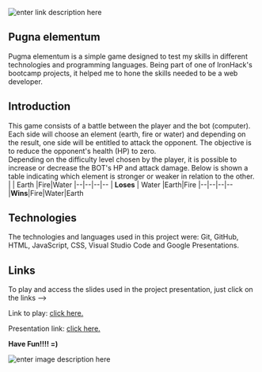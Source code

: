 ![enter link description here](https://media.giphy.com/media/29I6nrDAfZm195rmLH/giphy.gif)

## Pugna elementum

Pugma elementum is a simple game designed to test my skills in different technologies and programming languages. Being part of one of IronHack's bootcamp projects, it helped me to hone the skills needed to be a web developer.

## Introduction

This game consists of a battle between the player and the bot (computer). Each side will choose an element (earth, fire or water) and depending on the result, one side will be entitled to attack the opponent. The objective is to reduce the opponent's health (HP) to zero.  
Depending on the difficulty level chosen by the player, it is possible to increase or decrease the BOT's HP and attack damage. Below is shown a table indicating which element is stronger or weaker in relation to the other.
| | Earth |Fire|Water
|--|--|--|--
| **Loses** | Water |Earth|Fire
|--|--|--|--
|**Wins**|Fire|Water|Earth

## Technologies

The technologies and languages used in this project were: Git, GitHub, HTML, JavaScript, CSS, Visual Studio Code and Google Presentations.

## Links

To play and access the slides used in the project presentation, just click on the links -->

Link to play: [click here.](https://rafaelgilberto.github.io/Pugna-elementum/)

Presentation link: [click here.](https://docs.google.com/presentation/d/1UrZWdSR46jM_VFNiTE-hvszdCKijunMaSYo4kKgBIuU/edit?usp=sharing)

**Have Fun!!!! =)**

![enter image description here](https://media.giphy.com/media/ahZZZZFGLGhvq/giphy.gif)
